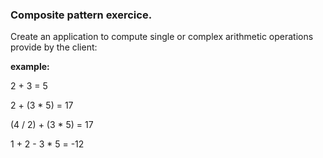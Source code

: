 ### Composite pattern exercice.

Create an application to compute single or complex arithmetic operations provide by the client:

**example:**

2 + 3 = 5
 
 2 + (3 * 5) = 17
 
 (4 / 2) + (3 * 5) = 17
 
1 + 2 - 3 * 5 = -12
 